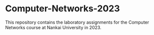 # Computer-Networks-2023
This repository contains the laboratory assignments for the Computer Networks course at Nankai University in 2023.
